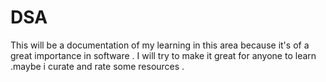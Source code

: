 # DSA
This will be a documentation of my learning in this area because it's of a great importance in software .
I will try to make it great for anyone to learn .maybe i curate and rate some resources .

